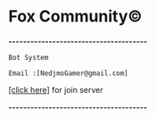 # Fox Community©

**--------------------------------------**


```Bot System```


`Email :[NedjmoGamer@gmail.com]`


[[click here]](https://discord.gg/Tw2S6x) for join server 

**--------------------------------------**
